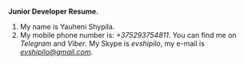 **Junior Developer Resume.**


1. My name is Yauheni Shypila.
2. My mobile phone number is: *+375293754811*. You can find me on *Telegram* and *Viber*. My Skype is *evshipilo*, my e-mail is *evshipilo@gmail.com*.